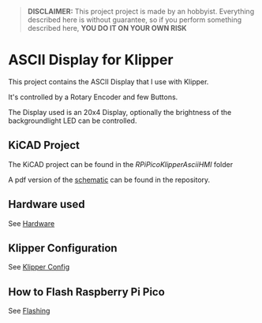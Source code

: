 >  **DISCLAIMER:**
>   This project project is made by an hobbyist.
>   Everything described here is without guarantee, so if you perform something described here, **YOU DO IT ON YOUR OWN RISK**
>

ASCII Display for Klipper
=========================

This project contains the ASCII Display that I use with Klipper.

It's controlled by a Rotary Encoder and few Buttons.

The Display used is an 20x4 Display, optionally the brightness of the backgroundlight LED can be controlled.

KiCAD Project
-------------
The KiCAD project can be found in the  _RPiPicoKlipperAsciiHMI_ folder

A pdf version of the [schematic](schematic.pdf) can be found in the repository.

Hardware used
-------------
See [Hardware](Hardware.md)

Klipper Configuration
---------------------
See [Klipper Config](KlipperConfig.md)

How to Flash Raspberry Pi Pico
------------------------------
See [Flashing](Flashing.md)